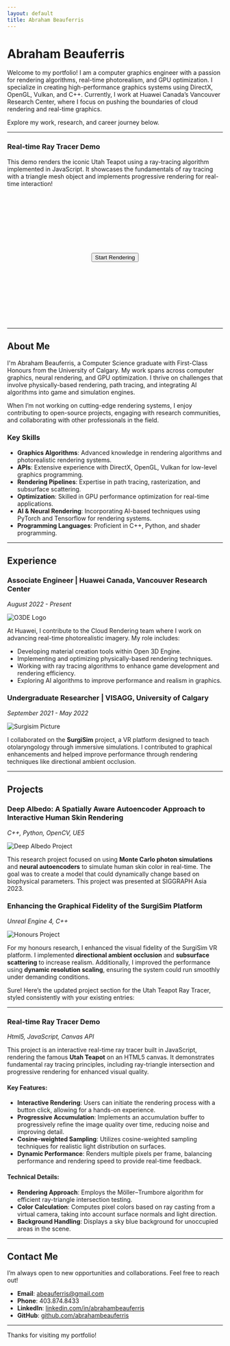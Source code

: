 ```yaml
---
layout: default
title: Abraham Beauferris
---
```


# Abraham Beauferris

Welcome to my portfolio! I am a computer graphics engineer with a passion for rendering algorithms, real-time photorealism, and GPU optimization. I specialize in creating high-performance graphics systems using DirectX, OpenGL, Vulkan, and C++. Currently, I work at Huawei Canada’s Vancouver Research Center, where I focus on pushing the boundaries of cloud rendering and real-time graphics.

Explore my work, research, and career journey below.

---

### Real-time Ray Tracer Demo  

This demo renders the iconic Utah Teapot using a ray-tracing algorithm implemented in JavaScript. It showcases the fundamentals of ray tracing with a triangle mesh object and implements progressive rendering for real-time interaction! 

<div style="position: relative; display: flex; justify-content: center; align-items: center; height: 300px;">
  <button id="startButton" style="position: absolute;">Start Rendering</button>
  <canvas id="raytracer" width="400" height="300" style="border:1px solid #000000; background-color: rgba(200, 200, 200, 0.5);"></canvas>
</div>

<script>
  const canvas = document.getElementById("raytracer");
  const ctx = canvas.getContext("2d");
  const width = canvas.width;
  const height = canvas.height;

  let vertices = [];
  let faces = [];
  let isRendering = false; // Flag to check if rendering is active

  // Accumulation buffer
  let accumulationBuffer = new Float32Array(width * height * 3); // Store [R, G, B] for each pixel
  let sampleCountBuffer = new Uint32Array(width * height); // Keep track of sample count per pixel

  // Parse the OBJ file manually
  fetch('assets/teapot.obj')
    .then(response => response.text())
    .then(text => {
      const lines = text.split('\n');
      
      for (let line of lines) {
        line = line.trim();
        if (line.startsWith('v ')) {
          const [, x, y, z] = line.split(/\s+/).map(parseFloat);
          vertices.push([x, y, z]);
        } else if (line.startsWith('f ')) {
          const [, v1, v2, v3] = line.split(/\s+/).map(v => parseInt(v) - 1);
          faces.push([v1, v2, v3]);
        }
      }
    });

  document.getElementById("startButton").addEventListener("click", function() {
    isRendering = true; // Set the rendering flag to true
    // Remove the button
    const button = document.getElementById("startButton");
    button.style.display = "none";

    // Remove gray-out effect
    canvas.style.backgroundColor = "transparent"; // Change to your desired color
    requestAnimationFrame(renderFrame);
  });

  function renderFrame() {
    if (!isRendering) return; // Stop rendering if flag is false

    // Render multiple pixels per frame to speed up accumulation
    for (let i = 0; i < 1000; i++) { // Adjust this value for performance vs. speed trade-off
      renderRandomPixel();
    }

    // Request the next frame
    requestAnimationFrame(renderFrame);
  }

  function renderRandomPixel() {
    // Randomly select a pixel
    const x = Math.floor(Math.random() * width);
    const y = Math.floor(Math.random() * height);

    // Compute the ray color for this pixel
    const color = computeRayColor(x, y);

    // Accumulate color in the buffer
    const idx = (x + y * width) * 3;
    accumulationBuffer[idx + 0] += color[0];
    accumulationBuffer[idx + 1] += color[1];
    accumulationBuffer[idx + 2] += color[2];

    // Increment the sample count for this pixel
    sampleCountBuffer[x + y * width]++;

    // Average the color based on the number of samples for this pixel
    const avgColor = [
      accumulationBuffer[idx + 0] / sampleCountBuffer[x + y * width],
      accumulationBuffer[idx + 1] / sampleCountBuffer[x + y * width],
      accumulationBuffer[idx + 2] / sampleCountBuffer[x + y * width]
    ];

    // Update the pixel on the canvas
    const imageData = ctx.createImageData(1, 1);
    imageData.data[0] = Math.min(255, avgColor[0]);
    imageData.data[1] = Math.min(255, avgColor[1]);
    imageData.data[2] = Math.min(255, avgColor[2]);
    imageData.data[3] = 255; // Fully opaque
    ctx.putImageData(imageData, x, y);
  }

  function computeRayColor(x, y) {
    const rayOrigin = [0, 0, -5]; // Camera position
    const rayDirection = [
      (x / width) * 2 - 1, // Map pixel to NDC space [-1, 1]
      (y / height) * 2 - 1,
      1 // Looking along positive z-axis
    ];

    let closestHit = null;
    let hitNormal = null;

    // Check ray intersection with each triangle in the teapot
    for (let i = 0; i < faces.length; i++) {
      const [v1, v2, v3] = faces[i].map(idx => vertices[idx]);
      const hit = intersectRayTriangle(rayOrigin, rayDirection, v1, v2, v3);
      if (hit && (!closestHit || hit.t < closestHit.t)) {
        closestHit = hit;
        hitNormal = computeNormal(v1, v2, v3); // Compute the normal for the intersected triangle
      }
    }

    if (closestHit) {
      return diffuseBRDF(hitNormal); // Return BRDF result
    } else {
      return [135, 206, 235]; // Background sky blue
    }
  }

  // Diffuse BRDF function using cosine-weighted hemisphere sampling
  function diffuseBRDF(normal) {
    const u = Math.random();
    const v = Math.random();

    const theta = Math.acos(Math.sqrt(1 - u)); // Angle relative to normal
    const phi = 2 * Math.PI * v; // Around the hemisphere

    const x = Math.sin(theta) * Math.cos(phi);
    const y = Math.sin(theta) * Math.sin(phi);
    const z = Math.cos(theta);

    // Rotate the sampled direction to align with the normal
    const sampledDir = [x, y, z]; // This should be rotated to the coordinate frame defined by the normal

    // Simple Lambertian reflection model (diffuse BRDF)
    const lambertianReflectance = Math.max(0, dot(sampledDir, normal));
    const baseColor = [255, 180, 120]; // Basic diffuse color

    return [
      baseColor[0] * lambertianReflectance,
      baseColor[1] * lambertianReflectance,
      baseColor[2] * lambertianReflectance
    ];
  }

  // Ray-Triangle Intersection function (Möller–Trumbore)
  function intersectRayTriangle(origin, direction, v0, v1, v2) {
    const epsilon = 0.000001;
    const edge1 = subtract(v1, v0);
    const edge2 = subtract(v2, v0);
    const h = cross(direction, edge2);
    const a = dot(edge1, h);

    if (a > -epsilon && a < epsilon) return null; // Parallel ray

    const f = 1.0 / a;
    const s = subtract(origin, v0);
    const u = f * dot(s, h);

    if (u < 0.0 || u > 1.0) return null;

    const q = cross(s, edge1);
    const v = f * dot(direction, q);

    if (v < 0.0 || u + v > 1.0) return null;

    const t = f * dot(edge2, q); // Intersection point is found

    if (t > epsilon) return { t }; // Ray intersection

    return null;
  }

  // Vector Math Helper Functions
  function subtract(v1, v2) {
    return [v1[0] - v2[0], v1[1] - v2[1], v1[2] - v2[2]];
  }

  function dot(v1, v2) {
    return v1[0] * v2[0] + v1[1] * v2[1] + v1[2] * v2[2];
  }

  function cross(v1, v2) {
    return [
      v1[1] * v2[2] - v1[2] * v2[1],
      v1[2] * v2[0] - v1[0] * v2[2],
      v1[0] * v2[1] - v1[1] * v2[0]
    ];
  }

  // Compute the surface normal for a triangle
  function computeNormal(v1, v2, v3) {
    const edge1 = subtract(v2, v1);
    const edge2 = subtract(v3, v1);
    return normalize(cross(edge1, edge2));
  }

  function normalize(v) {
    const length = Math.sqrt(dot(v, v));
    return [v[0] / length, v[1] / length, v[2] / length];
  }
</script>

---

## About Me

I'm Abraham Beauferris, a Computer Science graduate with First-Class Honours from the University of Calgary. My work spans across computer graphics, neural rendering, and GPU optimization. I thrive on challenges that involve physically-based rendering, path tracing, and integrating AI algorithms into game and simulation engines.

When I’m not working on cutting-edge rendering systems, I enjoy contributing to open-source projects, engaging with research communities, and collaborating with other professionals in the field.

### Key Skills
- **Graphics Algorithms**: Advanced knowledge in rendering algorithms and photorealistic rendering systems.
- **APIs**: Extensive experience with DirectX, OpenGL, Vulkan for low-level graphics programming.
- **Rendering Pipelines**: Expertise in path tracing, rasterization, and subsurface scattering.
- **Optimization**: Skilled in GPU performance optimization for real-time applications.
- **AI & Neural Rendering**: Incorporating AI-based techniques using PyTorch and Tensorflow for rendering systems.
- **Programming Languages**: Proficient in C++, Python, and shader programming.

---

## Experience

### Associate Engineer | Huawei Canada, Vancouver Research Center  
_August 2022 - Present_

![O3DE Logo](assets/images/o3de.png)

At Huawei, I contribute to the Cloud Rendering team where I work on advancing real-time photorealistic imagery. My role includes:
- Developing material creation tools within Open 3D Engine.
- Implementing and optimizing physically-based rendering techniques.
- Working with ray tracing algorithms to enhance game development and rendering efficiency.
- Exploring AI algorithms to improve performance and realism in graphics.

### Undergraduate Researcher | VISAGG, University of Calgary  
_September 2021 - May 2022_

![Surgisim Picture](assets/images/surgisim-platform-1.png)

I collaborated on the **SurgiSim** project, a VR platform designed to teach otolaryngology through immersive simulations. I contributed to graphical enhancements and helped improve performance through rendering techniques like directional ambient occlusion.

---

## Projects

### Deep Albedo: A Spatially Aware Autoencoder Approach to Interactive Human Skin Rendering  
_C++, Python, OpenCV, UE5_

![Deep Albedo Project](assets/images/deep-albedo.png)

This research project focused on using **Monte Carlo photon simulations** and **neural autoencoders** to simulate human skin color in real-time. The goal was to create a model that could dynamically change based on biophysical parameters. This project was presented at SIGGRAPH Asia 2023.

### Enhancing the Graphical Fidelity of the SurgiSim Platform  
_Unreal Engine 4, C++_

![Honours Project](assets/images/surgisim-platform-2.png)

For my honours research, I enhanced the visual fidelity of the SurgiSim VR platform. I implemented **directional ambient occlusion** and **subsurface scattering** to increase realism. Additionally, I improved the performance using **dynamic resolution scaling**, ensuring the system could run smoothly under demanding conditions.

Sure! Here’s the updated project section for the Utah Teapot Ray Tracer, styled consistently with your existing entries:

---

### Real-time Ray Tracer Demo  
_Html5, JavaScript, Canvas API_

<!-- ![Ray Tracer Demo](assets/images/raytracer-project.png) -->

This project is an interactive real-time ray tracer built in JavaScript, rendering the famous **Utah Teapot** on an HTML5 canvas. It demonstrates fundamental ray tracing principles, including ray-triangle intersection and progressive rendering for enhanced visual quality.

#### Key Features:
- **Interactive Rendering**: Users can initiate the rendering process with a button click, allowing for a hands-on experience.
- **Progressive Accumulation**: Implements an accumulation buffer to progressively refine the image quality over time, reducing noise and improving detail.
- **Cosine-weighted Sampling**: Utilizes cosine-weighted sampling techniques for realistic light distribution on surfaces.
- **Dynamic Performance**: Renders multiple pixels per frame, balancing performance and rendering speed to provide real-time feedback.

#### Technical Details:
- **Rendering Approach**: Employs the Möller–Trumbore algorithm for efficient ray-triangle intersection testing.
- **Color Calculation**: Computes pixel colors based on ray casting from a virtual camera, taking into account surface normals and light direction.
- **Background Handling**: Displays a sky blue background for unoccupied areas in the scene.

---

## Contact Me

I’m always open to new opportunities and collaborations. Feel free to reach out!

- **Email**: [abeauferris@gmail.com](mailto:abeauferris@gmail.com)  
- **Phone**: 403.874.8433  
- **LinkedIn**: [linkedin.com/in/abrahambeauferris](https://linkedin.com/in/abrahambeauferris)  
- **GitHub**: [github.com/abrahambeauferris](https://github.com/abrahambeauferris)

---

Thanks for visiting my portfolio!